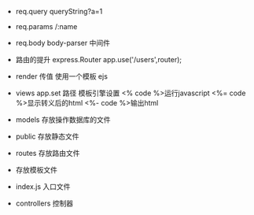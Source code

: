 - req.query  queryString?a=1
- req.params /:name
- req.body body-parser 中间件


- 路由的提升
  express.Router
  app.use('/users',router);

- render 传值
  使用一个模板 ejs


- views
  app.set  路径  模板引擎设置
  <% code %>运行javascript
  <%= code %>显示转义后的html
  <%- code %>输出html

- models 存放操作数据库的文件
- public 存放静态文件
- routes 存放路由文件
- 存放模板文件
- index.js 入口文件
- controllers 控制器
